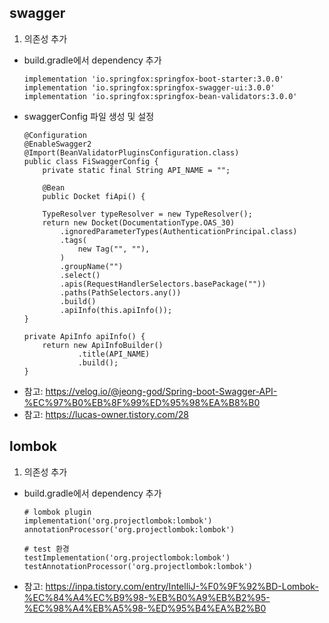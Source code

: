 ## swagger
1. 의존성 추가
  - build.gradle에서 dependency 추가
    ```
    implementation 'io.springfox:springfox-boot-starter:3.0.0'
    implementation 'io.springfox:springfox-swagger-ui:3.0.0'
    implementation 'io.springfox:springfox-bean-validators:3.0.0'
    ```
  - swaggerConfig 파일 생성 및 설정
    ```
	@Configuration
	@EnableSwagger2
	@Import(BeanValidatorPluginsConfiguration.class)
	public class FiSwaggerConfig {
	    private static final String API_NAME = "";

	    @Bean
	    public Docket fiApi() {

		TypeResolver typeResolver = new TypeResolver();
		return new Docket(DocumentationType.OAS_30)
			.ignoredParameterTypes(AuthenticationPrincipal.class)
			.tags(
				new Tag("", ""),
			)
			.groupName("")
			.select()
			.apis(RequestHandlerSelectors.basePackage(""))
			.paths(PathSelectors.any())
			.build()
			.apiInfo(this.apiInfo());
    }

    private ApiInfo apiInfo() {
        return new ApiInfoBuilder()
                .title(API_NAME)
                .build();
    }
    ```
* 참고: https://velog.io/@jeong-god/Spring-boot-Swagger-API-%EC%97%B0%EB%8F%99%ED%95%98%EA%B8%B0
* 참고: https://lucas-owner.tistory.com/28


## lombok
1. 의존성 추가
  - build.gradle에서 dependency 추가
    ```
    # lombok plugin
    implementation('org.projectlombok:lombok')
    annotationProcessor('org.projectlombok:lombok')    

    # test 환경
    testImplementation('org.projectlombok:lombok')
    testAnnotationProcessor('org.projectlombok:lombok')
    ```
* 참고: https://inpa.tistory.com/entry/IntelliJ-%F0%9F%92%BD-Lombok-%EC%84%A4%EC%B9%98-%EB%B0%A9%EB%B2%95-%EC%98%A4%EB%A5%98-%ED%95%B4%EA%B2%B0
